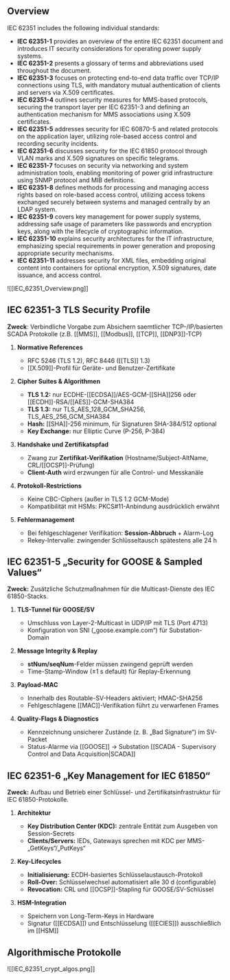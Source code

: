 ## Overview
IEC 62351 includes the following individual standards:

- **IEC 62351-1** provides an overview of the entire IEC 62351 document and introduces IT security considerations for operating power supply systems.
- **IEC 62351-2** presents a glossary of terms and abbreviations used throughout the document.
- **IEC 62351-3** focuses on protecting end-to-end data traffic over TCP/IP connections using TLS, with mandatory mutual authentication of clients and servers via X.509 certificates.
- **IEC 62351-4** outlines security measures for MMS-based protocols, securing the transport layer per IEC 62351-3 and defining an authentication mechanism for MMS associations using X.509 certificates.
- **IEC 62351-5** addresses security for IEC 60870-5 and related protocols on the application layer, utilizing role-based access control and recording security incidents.
- **IEC 62351-6** discusses security for the IEC 61850 protocol through VLAN marks and X.509 signatures on specific telegrams.
- **IEC 62351-7** focuses on security via networking and system administration tools, enabling monitoring of power grid infrastructure using SNMP protocol and MIB definitions.
- **IEC 62351-8** defines methods for processing and managing access rights based on role-based access control, utilizing access tokens exchanged securely between systems and managed centrally by an LDAP system.
- **IEC 62351-9** covers key management for power supply systems, addressing safe usage of parameters like passwords and encryption keys, along with the lifecycle of cryptographic information.
- **IEC 62351-10** explains security architectures for the IT infrastructure, emphasizing special requirements in power generation and proposing appropriate security mechanisms.
- **IEC 62351-11** addresses security for XML files, embedding original content into containers for optional encryption, X.509 signatures, date issuance, and access control.

![[IEC_62351_Overview.png]]


## IEC 62351-3 TLS Security Profile
**Zweck**: Verbindliche Vorgabe zum Absichern saemtlicher TCP-/IP/basierten SCADA Protokolle (z.B. [[MMS]], [[Modbus]], [[TCP]], [[DNP3]]-TCP)

1. **Normative References**
    - RFC 5246 (TLS 1.2), RFC 8446 ([[TLS]] 1.3)
    - [[X.509]]-Profil für Geräte- und Benutzer-Zertifikate

2. **Cipher Suites & Algorithmen**    
    - **TLS 1.2:** nur ECDHE-[[ECDSA]]/AES-GCM-[[SHA]]256 oder [[ECDH]]-RSA/[[AES]]-GCM-SHA384
    - **TLS 1.3:** nur TLS_AES_128_GCM_SHA256, TLS_AES_256_GCM_SHA384
    - **Hash:** [[SHA]]-256 minimum, für Signaturen SHA-384/512 optional
    - **Key Exchange:** nur Elliptic Curve (P-256, P-384)

3. **Handshake und Zertifikatspfad**    
    - Zwang zur **Zertifikat-Verifikation** (Hostname/Subject-AltName, CRL/[[OCSP]]-Prüfung)
    - **Client-Auth** wird erzwungen für alle Control- und Messkanäle

4. **Protokoll-Restrictions**    
    - Keine CBC-Ciphers (außer in TLS 1.2 GCM-Mode)
    - Kompatibilität mit HSMs: PKCS#11-Anbindung ausdrücklich erwähnt

5. **Fehlermanagement**    
    - Bei fehlgeschlagener Verifikation: **Session-Abbruch** + Alarm-Log
    - Rekey-Intervalle: zwingender Schlüsseltausch spätestens alle 24 h


## IEC 62351-5 „Security for GOOSE & Sampled Values“

**Zweck:** Zusätzliche Schutzmaßnahmen für die Multicast-Dienste des IEC 61850-Stacks.

1. **TLS-Tunnel für GOOSE/SV**
    - Umschluss von Layer-2-Multicast in UDP/IP mit TLS (Port 4713)
    - Konfiguration von SNI („goose.example.com“) für Substation-Domain

2. **Message Integrity & Replay**
    - **stNum/seqNum**-Felder müssen zwingend geprüft werden
    - Time-Stamp-Window (±1 s default) für Replay-Erkennung

3. **Payload-MAC**
    - Innerhalb des Routable-SV-Headers aktiviert; HMAC-SHA256
    - Fehlgeschlagene [[MAC]]-Verifikation führt zu verwarfenen Frames

4. **Quality-Flags & Diagnostics**
    - Kennzeichnung unsicherer Zustände (z. B. „Bad Signature“) im SV-Packet
    - Status-Alarme via [[GOOSE]] → Substation [[SCADA - Supervisory Control and Data Acquisition|SCADA]]


## IEC 62351-6 „Key Management for IEC 61850“

**Zweck:** Aufbau und Betrieb einer Schlüssel- und Zertifikatsinfrastruktur für IEC 61850-Protokolle.

1. **Architektur**
    - **Key Distribution Center (KDC):** zentrale Entität zum Ausgeben von Session-Secrets
    - **Clients/Servers:** IEDs, Gateways sprechen mit KDC per MMS-„GetKeys“/„PutKeys“

2. **Key-Lifecycles**
    - **Initialisierung:** ECDH-basiertes Schlüsselaustausch-Protokoll
    - **Roll-Over:** Schlüsselwechsel automatisiert alle 30 d (configurable)
    - **Revocation:** CRL und [[OCSP]]-Stapling für GOOSE/SV-Schlüssel

3. **HSM-Integration**
    - Speichern von Long-Term-Keys in Hardware
    - Signatur ([[ECDSA]]) und Entschlüsselung ([[ECIES]]) ausschließlich im [[HSM]]

## Algorithmische Protokolle
![[IEC_62351_crypt_algos.png]]